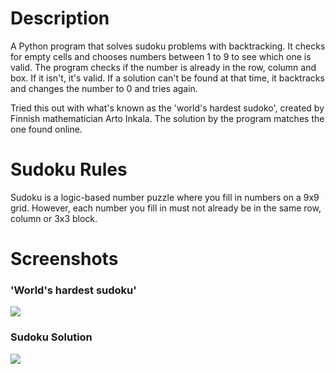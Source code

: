 # Description
A Python program that solves sudoku problems with backtracking. It checks for empty cells and chooses numbers between 1 to 9 to see which one is valid. The program checks if the number is already in the row, column and box. If it isn't, it's valid. If a solution can't be found at that time, it backtracks and changes the number to 0 and tries again. 

Tried this out with what's known as the 'world's hardest sudoko', created by Finnish mathematician Arto Inkala. The solution by the program matches the one found online.

# Sudoku Rules
Sudoku is a logic-based number puzzle where you fill in numbers on a 9x9 grid. However, each number you fill in must not already be in the same row, column or 3x3 block.

# Screenshots
<h3>'World's hardest sudoku'</h3>
<img src="https://preview.telegraph.co.uk/multimedia/archive/02260/Untitled-1_2260717b.jpg">

<h3>Sudoku Solution</h3>
<img src="Screenshots/sudoku_solutions.PNG">

